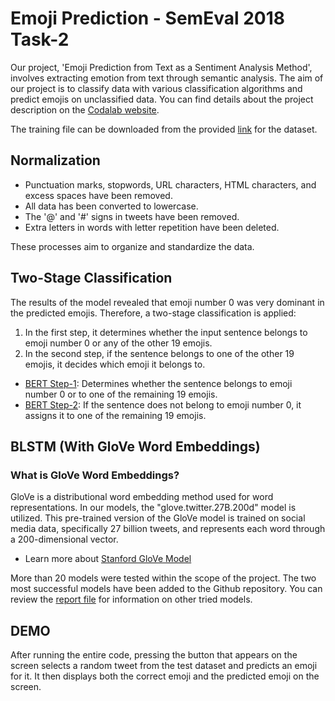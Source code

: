 # Emoji Prediction - SemEval 2018 Task-2

Our project, 'Emoji Prediction from Text as a Sentiment Analysis Method', involves extracting emotion from text through semantic analysis. The aim of our project is to classify data with various classification algorithms and predict emojis on unclassified data. You can find details about the project description on the [Codalab website](https://alt.qcri.org/semeval2018/index.php?id=tasks).

The training file can be downloaded from the provided [link](https://codalab.lisn.upsaclay.fr/competitions/8121) for the dataset.



## Normalization

- Punctuation marks, stopwords, URL characters, HTML characters, and excess spaces have been removed.
- All data has been converted to lowercase.
- The '@' and '#' signs in tweets have been removed.
- Extra letters in words with letter repetition have been deleted.

These processes aim to organize and standardize the data.

## Two-Stage Classification

The results of the model revealed that emoji number 0 was very dominant in the predicted emojis. Therefore, a two-stage classification is applied:
1. In the first step, it determines whether the input sentence belongs to emoji number 0 or any of the other 19 emojis.
2. In the second step, if the sentence belongs to one of the other 19 emojis, it decides which emoji it belongs to.

- [BERT Step-1](./BERT_STEP_1.ipynb): Determines whether the sentence belongs to emoji number 0 or to one of the remaining 19 emojis.
- [BERT Step-2](./BERT_STEP_2.ipynb): If the sentence does not belong to emoji number 0, it assigns it to one of the remaining 19 emojis.

## BLSTM (With GloVe Word Embeddings)

### What is GloVe Word Embeddings?

GloVe is a distributional word embedding method used for word representations. In our models, the "glove.twitter.27B.200d" model is utilized. This pre-trained version of the GloVe model is trained on social media data, specifically 27 billion tweets, and represents each word through a 200-dimensional vector.

- Learn more about [Stanford GloVe Model](https://nlp.stanford.edu/projects/glove/)


More than 20 models were tested within the scope of the project. The two most successful models have been added to the Github repository. You can review the [report file](Report.pdf) for information on other tried models.

## DEMO

After running the entire code, pressing the button that appears on the screen selects a random tweet from the test dataset and predicts an emoji for it. It then displays both the correct emoji and the predicted emoji on the screen.
